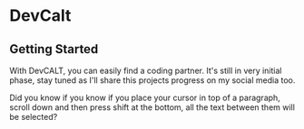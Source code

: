 # DevCalt

## Getting Started

With DevCALT, you can easily find a coding partner. It's still in very initial phase, stay tuned as I'll share this projects progress on my social media too.

Did you know if you know if you place your cursor in top of a paragraph, scroll down and then press shift at the bottom, all the text between them will be selected?